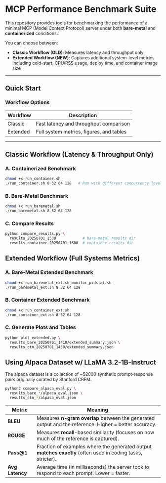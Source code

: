# MCP Performance Benchmark Suite

This repository provides tools for benchmarking the performance of a minimal MCP (Model Context Protocol) server under both **bare-metal** and **containerized** conditions.

You can choose between:

- **Classic Workflow (OLD)**: Measures latency and throughput only  
- **Extended Workflow (NEW)**: Captures additional system-level metrics including cold-start, CPU/RSS usage, deploy time, and container image size

---

## Quick Start

### Workflow Options

| Workflow       | Description                                    |
|----------------|------------------------------------------------|
| Classic        | Fast latency and throughput comparison         |
| Extended       | Full system metrics, figures, and tables       |

---

## Classic Workflow (Latency & Throughput Only)

### A. Containerized Benchmark
```bash
chmod +x run_container.sh
./run_container.sh 8 32 64 128   # Run with different concurrency levels
```
### B. Bare-Metal Benchmark
```bash
chmod +x run_baremetal.sh
./run_baremetal.sh 8 32 64 128
```
### C. Compare Results
```bash
python compare_results.py \
  results_20250701_1530            # bare-metal results dir
  results_container_20250701_1600  # container results dir
```

## Extended Workflow (Full Systems Metrics)
### A. Bare-Metal Extended Benchmark
```bash
chmod +x run_baremetal_ext.sh monitor_pidstat.sh
./run_baremetal_ext.sh 8 32 64 128
```

### B. Container Extended Benchmark
```bash
chmod +x run_container_ext.sh
./run_container_ext.sh 8 32 64 128
```

### C. Generate Plots and Tables
```bash
python plot_extended.py \
  results_bare_20250701_1410/extended_summary.json \
  results_ctn_20250701_1450/extended_summary.json
```

## Using Alpaca Dataset w/ LLaMA 3.2-1B-Instruct

The alpaca dataset is a collection of ~52000 synthetic prompt-response pairs originally curated by Stanford CRFM.

```bash
python3 compare_alpaca_eval.py \
  results_bare_*/alpaca_eval.json \
  results_ctn_*/alpaca_eval.json
```

| Metric          | Meaning                                                                                                     |
| --------------- | ----------------------------------------------------------------------------------------------------------- |
| **BLEU**        | Measures **n-gram overlap** between the generated output and the reference. Higher = better accuracy.       |
| **ROUGE**       | Measures **recall**-based similarity (focuses on how much of the reference is captured).                    |
| **Pass\@1**     | Fraction of examples where the generated output **matches exactly** (often used in coding tasks, stricter). |
| **Avg Latency** | Average time (in milliseconds) the server took to respond to each prompt. Lower = faster.                   |
